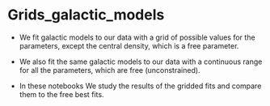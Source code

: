 Grids_galactic_models
=====================

* We fit galactic models to our data with a grid of possible values for the parameters, 
except the central density, which is a free parameter.

* We also fit the same galactic models to our data with a continuous range for all the 
parameters, which are free (unconstrained).

* In these notebooks We study the results of the gridded fits and compare them to the free best fits.
